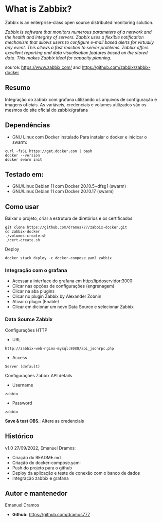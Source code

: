 # What is Zabbix?

Zabbix is an enterprise-class open source distributed monitoring solution.

*Zabbix is software that monitors numerous parameters of a network and the health and integrity of servers. Zabbix uses a flexible notification mechanism that allows users to configure e-mail based alerts for virtually any event. This allows a fast reaction to server problems. Zabbix offers excellent reporting and data visualisation features based on the stored data. This makes Zabbix ideal for capacity planning.*

source: https://www.zabbix.com/ and https://github.com/zabbix/zabbix-docker

## Resumo
Integração do zabbix com grafana utilizando os arquivos de configuração e imagens oficiais. As variáveis, credenciais e volumes utilizados são os mesmos do site oficial do zabbix/grafana

## Dependências
- GNU Linux com Docker instalado
Para instalar o docker e inicicar o swarm:
```
curl -fsSL https://get.docker.com | bash
docker --version
docker swarm init
```

## Testado em:

- GNU/Linux Debian 11 com Docker 20.10.5+dfsg1 (swarm)
- GNU/Linux Debian 11 com Docker 20.10.17 (swarm)

## Como usar

Baixar o projeto, criar a estrutura de diretórios e os certificados
```
git clone https://github.com/dramos777/zabbix-docker.git
cd zabbix-docker
./volumes-create.sh
./cert-create.sh
```
Deploy
```
docker stack deploy -c docker-compose.yaml zabbix
```
### Integração com o grafana
- Acessar a interface do grafana em http://ipdoservidor:3000
- Clicar nas opções de configurações (engrenagem)
- Clicar na aba plugins
- Clicar no plugin Zabbix by Alexander Zobnin
- Ativar o plugin (Enable)
- Clicar em dicionar um novo Data Source e selecionar Zabbix

### Data Source Zabbix
Configurações HTTP
- URL
```
http://zabbix-web-nginx-mysql:8080/api_jsonrpc.php
```
- Access
```
Server (default)
```
Configurações Zabbix API details
- Username
```
zabbix
```
- Password
```
zabbix
```
**Save & test**
**OBS**.: Altere as credenciais

## Histórico

v1.0 27/09/2022, Emanuel Dramos:

- Criação do README.md
- Criação do docker-compose.yaml
- Push do projeto para o github
- Deploy da aplicação e teste de conexão com o banco de dados
- Integração zabbix e grafana

## Autor e mantenedor

Emanuel Dramos

- **Github:** https://github.com/dramos777

